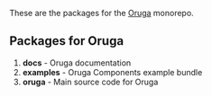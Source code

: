 <p>These are the packages for the <a href="https://oruga-ui.com" target="_blank">Oruga</a> monorepo.</p>

## Packages for Oruga

1. **docs** - Oruga documentation
2. **examples** - Oruga Components example bundle
2. **oruga** - Main source code for Oruga
